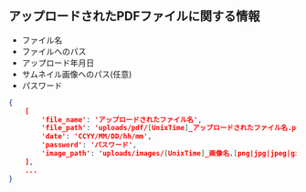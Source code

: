 ## アップロードされたPDFファイルに関する情報

- ファイル名
- ファイルへのパス
- アップロード年月日
- サムネイル画像へのパス(任意)
- パスワード

```json:pdf_files.json
{
    [
        'file_name': 'アップロードされたファイル名',
        'file_path': 'uploads/pdf/[UnixTime]_アップロードされたファイル名.pdf',
        'date': 'CCYY/MM/DD/hh/mm',
        'password': 'パスワード',
        'image_path': 'uploads/images/[UnixTime]_画像名.[png|jpg|jpeg|gif]' 又は ''
    ],
    ...
}
```